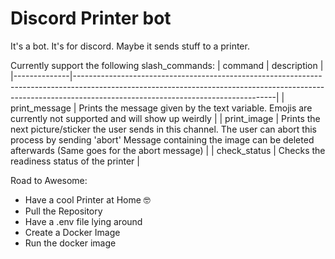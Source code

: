 # Discord Printer bot 

It's a bot. It's for discord. Maybe it sends stuff to a printer.

Currently support the following slash_commands: 
| command      | description                                                                                                                                                                                                  |
|--------------|--------------------------------------------------------------------------------------------------------------------------------------------------------------------------------------------------------------|
| print_message   | Prints the message given by the text variable.  Emojis are currently not supported and will show up weirdly                                                                                                     |
| print_image  | Prints the next picture/sticker the user sends in this channel. The user can abort this process by sending 'abort'  Message containing the image can be deleted afterwards (Same goes for the abort message) |
| check_status | Checks the readiness status of the printer                                                                                                                                                                   |

Road to Awesome:

- Have a cool Printer at Home 🤓
- Pull the Repository
- Have a .env file lying around
- Create a Docker Image
- Run the docker image